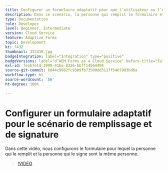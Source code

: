 ```yaml
---
title: Configurer un formulaire adaptatif pour que l’utilisateur ou l’utilisatrice puisse le remplir et le signer
description: Dans ce scénario, la personne qui remplit le formulaire et la personne qui le signe sont la même personne.
type: Documentation
role: Developer
level: Beginner, Intermediate
version: Cloud Service
feature: Adaptive Forms
topic: Development
kt: 7432
thumbnail: 332439.jpg
badgeIntegration: label="Intégration" type="positive"
badgeVersions: label="dʼAEM Forms as a Cloud Service" before-title="false"
exl-id: feab7e1d-3998-41ba-8326-bbff14564494
source-git-commit: b044c9982fc9309fb73509dd3117f5467903bd6a
workflow-type: ht
source-wordcount: '56'
ht-degree: 100%

---
```


# Configurer un formulaire adaptatif pour le scénario de remplissage et de signature


Dans cette vidéo, nous configurons le formulaire pour lequel la personne qui le remplit et la personne qui le signe sont la même personne.

>[!VIDEO](https://video.tv.adobe.com/v/332439?quality=12&learn=on)
